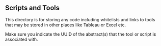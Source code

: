 ## Scripts and Tools

This directory is for storing any code including whitelists and links to tools that may be stored in other places like Tableau or Excel etc.  

Make sure you indicate the UUID of the abstract(s) that the tool or script is associated with.
